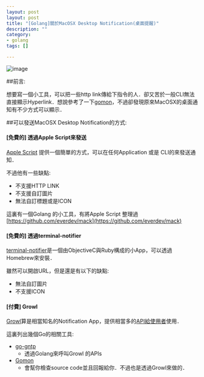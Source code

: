 ```yaml
---
layout: post
layout: post
title: "[Golang]關於MacOSX Desktop Notification(桌面提醒)"
description: ""
category: 
- golang
tags: []

---
```


![image](http://www.adambarth.com/experimental/crx/docs/images/notification-mac.png)

##前言:

想要寫一個小工具，可以把一些http link傳給下指令的人．卻又苦於一般CLI無法直接顯示Hyperlink．想說參考了一下[gomon](https://github.com/c9s/gomon)，不過卻發現原來MacOSX的桌面通知有不少方式可以顯示．

##可以發送MacOSX Desktop Notification的方式:


#### [免費的] 透過Apple Script來發送

[Apple Script](https://developer.apple.com/library/mac/documentation/AppleScript/Conceptual/AppleScriptLangGuide/reference/ASLR_cmds.html) 提供一個簡單的方式，可以在任何Application 或是 CLI的來發送通知．

不過他有一些缺點:

- 不支援HTTP LINK
- 不支援自訂圖片
- 無法自訂標題或是ICON

這裏有一個Golang 的小工具，有將Apple Script 整理過[https://github.com/everdev/mack](https://github.com/everdev/mack)


#### [免費的] 透過terminal-notifier

[terminal-notifier](https://github.com/julienXX/terminal-notifier)是一個由ObjectiveC與Ruby構成的小App，可以透過Homebrew來安裝．

雖然可以開啟URL，但是還是有以下的缺點:

- 無法自訂圖片
- 不支援ICON




#### [付費] Growl

[Growl](http://growl.info/)算是相當知名的Notification App，提供相當多的[API給使用者](http://www.growlforwindows.com/gfw/help/gntp.aspx)使用．

這裏列出幾個Go的相關工具:

- [go-gntp](https://github.com/mattn/go-gntp)
    - 透過Golang來呼叫Growl 的APIs
- [Gomon](https://github.com/c9s/gomon)
    - 會幫你檢查source code並且回報給你．不過也是透過Growl來做的．
          
